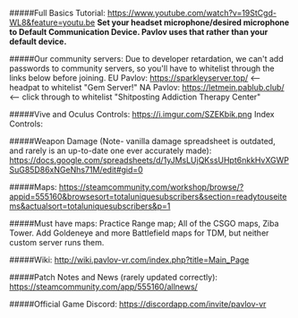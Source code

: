 #####Full Basics Tutorial: 
https://www.youtube.com/watch?v=19StCgd-WL8&feature=youtu.be
**Set your headset microphone/desired microphone to Default Communication Device. Pavlov uses that rather than your default device.**

#####Our community servers:
Due to developer retardation, we can't add passwords to community servers, so you'll have to whitelist through the links below before joining.
EU Pavlov: https://sparkleyserver.top/ <-- headpat to whitelist "Gem Server!"
NA Pavlov: https://letmein.pablub.club/ <-- click through to whitelist "Shitposting Addiction Therapy Center"

#####Vive and Oculus Controls:
https://i.imgur.com/SZEKbik.png
Index Controls:

#####Weapon Damage (Note- vanilla damage spreadsheet is outdated, and rarely is an up-to-date one ever accurately made):
https://docs.google.com/spreadsheets/d/1yJMsLUjQKssUHpt6nkkHvXGWPSuG85D86xNGeNhs71M/edit#gid=0

#####Maps: 
https://steamcommunity.com/workshop/browse/?appid=555160&browsesort=totaluniquesubscribers&section=readytouseitems&actualsort=totaluniquesubscribers&p=1

#####Must have maps:
Practice Range map; All of the CSGO maps, Ziba Tower. Add Goldeneye and more Battlefield maps for TDM, but neither custom server runs them.

#####Wiki:
http://wiki.pavlov-vr.com/index.php?title=Main_Page

#####Patch Notes and News (rarely updated correctly):
https://steamcommunity.com/app/555160/allnews/

#####Official Game Discord:
https://discordapp.com/invite/pavlov-vr